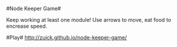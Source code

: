 #Node Keeper Game#

Keep working at least one module! Use arrows to move, eat food to encrease speed.

#Play#
http://zuick.github.io/node-keeper-game/
